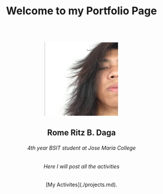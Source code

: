 <center><h1>Welcome to my Portfolio Page</h1></center>
<br>
<br>

<p align="center">
  <img width="200" height="200" src="https://github.com/ritzdatu/Ritz_Portfolio/blob/main/images/My%20Photo.PNG">
</p>

<center><h2>Rome Ritz B. Daga</h2></center>
<center><h6>4th year BSIT student at Jose Maria College</h6></center>
<center><h6>Here I will post all the activities</h6></center>

<center>[My Activites](./projects.md).</center>

